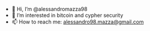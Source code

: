 - 👋 Hi, I’m @alessandromazza98
- 👀 I’m interested in bitcoin and cypher security
- 📫 How to reach me: alessandro98.mazza@gmail.com

